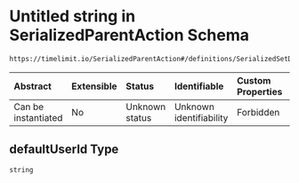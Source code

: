 # Untitled string in SerializedParentAction Schema

```txt
https://timelimit.io/SerializedParentAction#/definitions/SerializedSetDeviceDefaultUserAction/properties/defaultUserId
```



| Abstract            | Extensible | Status         | Identifiable            | Custom Properties | Additional Properties | Access Restrictions | Defined In                                                                                       |
| :------------------ | :--------- | :------------- | :---------------------- | :---------------- | :-------------------- | :------------------ | :----------------------------------------------------------------------------------------------- |
| Can be instantiated | No         | Unknown status | Unknown identifiability | Forbidden         | Allowed               | none                | [SerializedParentAction.schema.json*](SerializedParentAction.schema.json "open original schema") |

## defaultUserId Type

`string`
